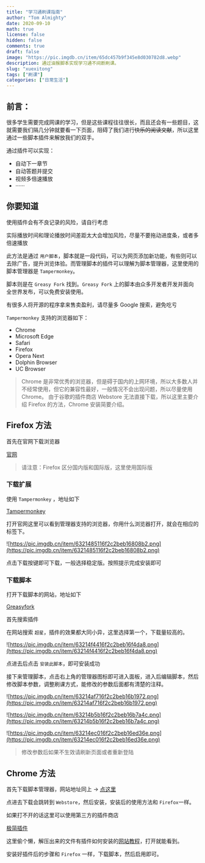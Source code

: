 ```yaml
---
title: "学习通刷课指南"
author: "Tom Almighty"
date: 2020-09-10
math: true
license: false
hidden: false
comments: true
draft: false
image: "https://pic.imgdb.cn/item/65dc457b9f345e8d030782d8.webp"
description: 通过油猴脚本实现学习通不间断刷课。
slug: "xuexitong"
tags: ["刷课"]
categories: ["日常生活"]
---
```


## **前言：**

很多学生需要完成网课的学习，但是这些课程往往很长，而且还会有一些题目，这就需要我们隔几分钟就要看一下页面，阻碍了我们进行~~快乐的阅读文献~~，所以这里通过一些脚本插件来解放我们的双手。

通过插件可以实现：

- 自动下一章节
- 自动答题并提交
- 视频多倍速播放
- ······

## **你要知道**

使用插件会有不良记录的风险，请自行考虑

实际播放时间和理论播放时间差距太大会增加风险，尽量不要拖动进度条，或者多倍速播放

此方法是通过 `用户脚本`，脚本就是一段代码，可以为网页添加新功能，有些则可以去除广告，提升浏览体验。而管理脚本的插件可以理解为脚本管理器，这里使用的脚本管理器是 `Tampermonkey`。

脚本则是在 `Greasy Fork` 找到。`Greasy Fork` 上的脚本由众多开发者开发并面向全世界发布，可以免费安装使用。

有很多人将开源的程序拿来售卖盈利，请尽量多 Google 搜索，避免吃亏

`Tampermonkey` 支持的浏览器如下：

- Chrome
- Microsoft Edge
- Safari
- Firefox
- Opera Next
- Dolphin Browser
- UC Browser

> Chrome 是非常优秀的浏览器，但是碍于国内的上网环境，所以大多数人并不经常使用，但它的兼容性最好，一般情况不会出现问题，所以尽量使用 Chrome。
由于谷歌的插件商店 Webstore 无法直接下载，所以这里主要介绍 Firefox 的方法，Chrome 安装简要介绍。
> 

## **Firefox 方法**

首先在官网下载浏览器

[官网](https://www.mozilla.org/zh-CN/firefox/new/)

> 请注意：Firefox 区分国内版和国际版，这里使用国际版
> 

### **下载扩展**

使用 `Tampermonkey` ，地址如下

[Tampermonkey](https://www.tampermonkey.net/)

打开官网这里可以看到管理器支持的浏览器，你用什么浏览器打开，就会在相应的标签下。

![https://pic.imgdb.cn/item/6321485116f2c2beb16808b2.png](https://pic.imgdb.cn/item/6321485116f2c2beb16808b2.png)

点击下载按键即可下载，一般选择稳定版。按照提示完成安装即可

### **下载脚本**

打开下载脚本的网站，地址如下

[Greasyfork](https://greasyfork.org/zh-CN%5C%5DGreasyfork)

首先搜索插件

在网站搜索 `超星`，插件的效果都大同小异，这里选择第一个，下载量较高的。

![https://pic.imgdb.cn/item/63214f4416f2c2beb16f4da8.png](https://pic.imgdb.cn/item/63214f4416f2c2beb16f4da8.png)

点进去后点击 `安装此脚本`，即可安装成功

接下来管理脚本，点击右上角的管理器图标即可进入面板，进入后编辑脚本，然后修改脚本参数，调整刷课方式，能修改的参数后面都有清楚的注释。

![https://pic.imgdb.cn/item/63214af716f2c2beb16b1972.png](https://pic.imgdb.cn/item/63214af716f2c2beb16b1972.png)

![https://pic.imgdb.cn/item/63214b5b16f2c2beb16b7a4c.png](https://pic.imgdb.cn/item/63214b5b16f2c2beb16b7a4c.png)

![https://pic.imgdb.cn/item/63214ec016f2c2beb16ed36e.png](https://pic.imgdb.cn/item/63214ec016f2c2beb16ed36e.png)

> 修改参数后如果不生效请刷新页面或者重新登陆
> 

## **Chrome 方法**

首先下载脚本管理器，网站地址同上 → [点这里](https://www.tampermonkey.net/)

点进去下载会跳转到 `Webstore`，然后安装，安装后的使用方法和 `Firefox`一样。

如果打不开的话这里可以使用第三方的插件商店

[极简插件](https://chrome.zzzmh.cn/index)

这里偷个懒，解压出来的文件有插件如何安装的[网站教程](https://chrome.zzzmh.cn/help?token=setup)，打开就能看到。

安装好插件后的步骤和 `Firefox` 一样，下载脚本，然后启用即可。